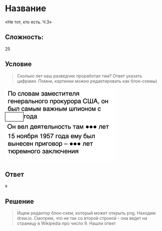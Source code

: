 # Название
«Не тот, кто есть. Ч.3»

## Сложность:
25

## Условие
> Сколько лет наш разведчик проработал там? Ответ указать цифрами.
> Помни, картинки можно редактировать как блок-схемы)

![](task.png)

## Ответ
`9`

## Решение
> Ищем редактор блок-схем, который может открыть png. Находим draw.io. Смотрим, что не так со второй строкой - она ведет на страницу в Wikipedia про число 9. Нашли ответ
